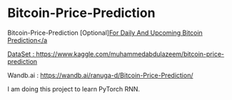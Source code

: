# Bitcoin-Price-Prediction
Bitcoin-Price-Prediction
[Optional]<a href="https://digitalcoinprice.com/forecast/bitcoin">For Daily And Upcoming Bitcoin Prediction</a

DataSet : https://www.kaggle.com/muhammedabdulazeem/bitcoin-price-prediction

Wandb.ai : https://wandb.ai/ranuga-d/Bitcoin-Price-Prediction/

I am doing this project to learn PyTorch RNN.

